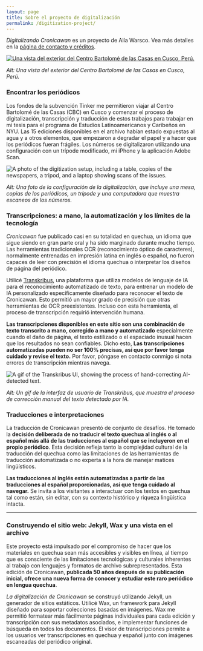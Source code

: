 ```yaml
---
layout: page
title: Sobre el proyecto de digitalización 
permalink: /digitization-project/
---
```


_Digitalizando Cronicawan_ es un proyecto de Alía Warsco. Vea más detalles en la [página de contacto y créditos](/cronicawan-esp/credits).

<a href="{{ '/img/cbc.png' | absolute_url }}">
  <img src="{{ '/img/cbc.png' | absolute_url }}" alt="Una vista del exterior del Centro Bartolomé de las Casas en Cusco, Perú."/>
</a>

_Alt: Una vista del exterior del Centro Bartolomé de las Casas en Cusco, Perú._

### Encontrar los periódicos

Los fondos de la subvención Tinker me permitieron viajar al Centro Bartolomé de las Casas (CBC) en Cusco y comenzar el proceso de digitalización, transcripción y traducción de estos trabajos para trabajar en mi tesis para el programa de Estudios Latinoamericanos y Caribeños en NYU. Las 15 ediciones disponibles en el archivo habían estado expuestas al agua y a otros elementos, que empezaron a degradar el papel y a hacer que los periódicos fueran frágiles. Los números se digitalizaron utilizando una configuración con un trípode modificado, mi iPhone y la aplicación Adobe Scan.

<img src="{{ '/img/setup.png' | absolute_url }}" alt="A photo of the digitization setup, including a table, copies of the newspapers, a tripod, and a laptop showing scans of the issues."/>

_Alt: Una foto de la configuración de la digitalización, que incluye una mesa, copias de los periódicos, un trípode y una computadora que muestra escaneos de los números._

### Transcripciones: a mano, la automatización y los límites de la tecnología

_Cronicawan_ fue publicado casi en su totalidad en quechua, un idioma que sigue siendo en gran parte oral y ha sido marginado durante mucho tiempo. Las herramientas tradicionales OCR (reconocimiento óptico de caracteres), normalmente entrenadas en impresión latina en inglés o español, no fueron capaces de leer con precisión el idioma quechua o interpretar los diseños de página del periódico.

Utilicé [Transkribus](https://www.transkribus.org/), una plataforma que utiliza modelos de lenguaje de IA para el reconocimiento automatizado de texto, para entrenar un modelo de IA personalizado específicamente diseñado para reconocer el texto de Cronicawan. Esto permitió un mayor grado de precisión que otras herramientas de OCR preexistentes. Incluso con esta herramienta, el proceso de transcripción requirió intervención humana.

**Las transcripciones disponibles en este sitio son una combinación de texto transcrito a mano, corregido a mano y automatizado** especialmente cuando el daño de página, el texto estilizado o el espaciado inusual hacen que los resultados no sean confiables. Dicho esto, **Las transcripciones automatizadas pueden no ser 100% precisas, así que por favor tenga cuidado y revise el texto.** Por favor, póngase en contacto conmigo si nota errores de transcripción mientras navega.

<img src="{{ '/img/transkribus.gif' | absolute_url }}" alt="A gif of the Transkribus UI, showing the process of hand-correcting AI-detected text."/>

*Alt: Un gif de la interfaz de usuario de Transkribus, que muestra el proceso de corrección manual del texto detectado por IA.*

### Traducciones e interpretaciones
La traducción de Cronicawan presentó de conjunto de desafíos. He tomado la **decisión deliberada de no traducir el texto quechua al inglés o al español más allá de las traducciones al español que se incluyeron en el propio periódico**. Esta decisión refleja tanto la complejidad cultural de la traducción del quechua como las limitaciones de las herramientas de traducción automatizada o no experta a la hora de manejar matices lingüísticos.

**Las traducciones al inglés están automatizadas a partir de las traducciones al español proporcionadas, así que tenga cuidado al navegar.** Se invita a los visitantes a interactuar con los textos en quechua tal como están, sin editar, con su contexto histórico y riqueza lingüística intacta.

---

### Construyendo el sitio web: Jekyll, Wax y una vista en el archivo

Este proyecto está impulsado por el compromiso de hacer que los materiales en quechua sean más accesibles y visibles en línea, al tiempo que es consciente de las limitaciones tecnológicas y culturales inherentes al trabajo con lenguajes y formatos de archivo subrepresentados. Esta edición de Cronicawan, **publicada 50 años después de su publicación inicial, ofrece una nueva forma de conocer y estudiar este raro periódico en lengua quechua**.

_La digitalización de Cronicawan_ se construyó utilizando Jekyll, un generador de sitios estáticos. Utilicé Wax, un framework para Jekyll diseñado para soportar colecciones basadas en imágenes. Wax me permitió formatear más fácilmente páginas individuales para cada edición y transcripción con sus metadatos asociados, e implementar funciones de búsqueda en todos los documentos. El visor de transcripciones permite a los usuarios ver transcripciones en quechua y español junto con imágenes escaneadas del periódico original.